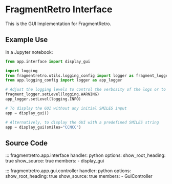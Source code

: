 # FragmentRetro Interface

This is the GUI Implementation for FragmentRetro.

## Example Use

In a Jupyter notebook:

```python
from app.interface import display_gui

import logging
from fragmentretro.utils.logging_config import logger as fragment_logger
from app.logging_config import logger as app_logger

# Adjust the logging levels to control the verbosity of the logs or to suppress them
fragment_logger.setLevel(logging.WARNING)
app_logger.setLevel(logging.INFO) 

# To display the GUI without any initial SMILES input
app = display_gui()

# Alternatively, to display the GUI with a predefined SMILES string
app = display_gui(smiles="CCNCC")
```

## Source Code

::: fragmentretro.app.interface
    handler: python
    options:
      show_root_heading: true
      show_source: true
      members:
        - display_gui

::: fragmentretro.app.gui.controller
    handler: python
    options:
      show_root_heading: true
      show_source: true
      members:
        - GuiController
